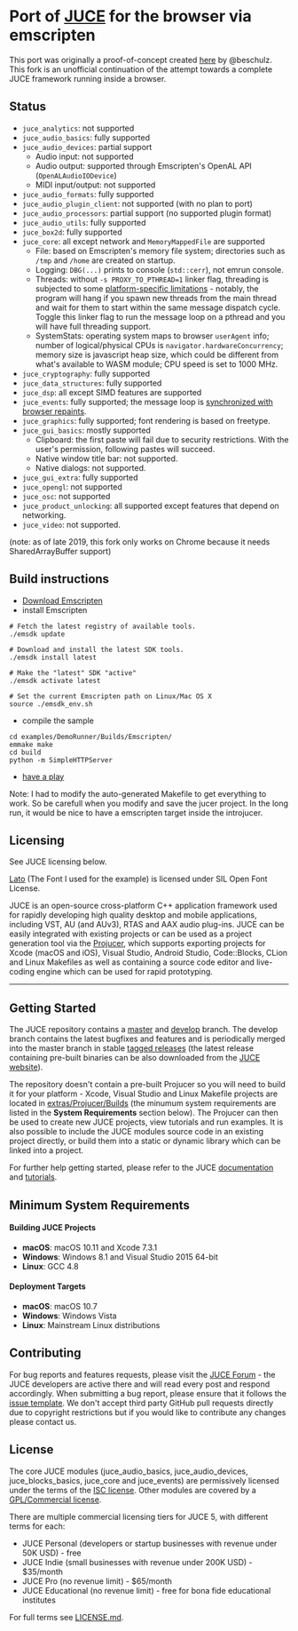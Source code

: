 # Port of [JUCE](http://www.juce.com/) for the browser via emscripten

This port was originally a proof-of-concept created [here](https://github.com/beschulz/juce_emscripten) by @beschulz. This fork is an unofficial continuation of the attempt towards a complete JUCE framework running inside a browser.

## Status

- `juce_analytics`: not supported
- `juce_audio_basics`: fully supported
- `juce_audio_devices`: partial support
   - Audio input: not supported
   - Audio output: supported through Emscripten's OpenAL API (`OpenALAudioIODevice`)
   - MIDI input/output: not supported
- `juce_audio_formats`: fully supported
- `juce_audio_plugin_client`: not supported (with no plan to port)
- `juce_audio_processors`: partial support (no supported plugin format)
- `juce_audio_utils`: fully supported
- `juce_box2d`: fully supported
- `juce_core`: all except network and `MemoryMappedFile` are supported
   - File: based on Emscripten's memory file system; directories such as `/tmp` and `/home` are created on startup.
   - Logging: `DBG(...)` prints to console (`std::cerr`), not emrun console.
   - Threads: without `-s PROXY_TO_PTHREAD=1` linker flag, threading is subjected to some [platform-specific limitations](https://emscripten.org/docs/porting/pthreads.html) - notably, the program will hang if you spawn new threads from the main thread and wait for them to start within the same message dispatch cycle. Toggle this linker flag to run the message loop on a pthread and you will have full threading support.
   - SystemStats: operating system maps to browser `userAgent` info; number of logical/physical CPUs is `navigator.hardwareConcurrency`; memory size is javascript heap size, which could be different from what's available to WASM module; CPU speed is set to 1000 MHz.
- `juce_cryptography`: fully supported
- `juce_data_structures`: fully supported
- `juce_dsp`: all except SIMD features are supported
- `juce_events`: fully supported; the message loop is [synchronized with browser repaints](https://emscripten.org/docs/api_reference/emscripten.h.html#c.emscripten_set_main_loop).
- `juce_graphics`: fully supported; font rendering is based on freetype.
- `juce_gui_basics`: mostly supported
   - Clipboard: the first paste will fail due to security restrictions. With the user's permission, following pastes will succeed.
   - Native window title bar: not supported.
   - Native dialogs: not supported.
- `juce_gui_extra`: fully supported
- `juce_opengl`: not supported
- `juce_osc`: not supported
- `juce_product_unlocking`: all supported except features that depend on networking.
- `juce_video`: not supported.

(note: as of late 2019, this fork only works on Chrome because it needs SharedArrayBuffer support)

## Build instructions

- [Download Emscripten](http://kripken.github.io/emscripten-site/docs/getting_started/downloads.html)
- install Emscripten
```shell
# Fetch the latest registry of available tools.
./emsdk update

# Download and install the latest SDK tools.
./emsdk install latest

# Make the "latest" SDK "active"
./emsdk activate latest

# Set the current Emscripten path on Linux/Mac OS X
source ./emsdk_env.sh
```

- compile the sample
```shell
cd examples/DemoRunner/Builds/Emscripten/
emmake make
cd build
python -m SimpleHTTPServer
```
- [have a play](http://127.0.0.1:8000)

Note: I had to modify the auto-generated Makefile to get everything to work. So be carefull when you modify and save the jucer project. In the long run, it would be nice to have a emscripten target inside the introjucer.

## Licensing

See JUCE licensing below.

[Lato](http://www.latofonts.com/lato-free-fonts/) (The Font I used for the example) is licensed under SIL Open Font License.

JUCE is an open-source cross-platform C++ application framework used for rapidly
developing high quality desktop and mobile applications, including VST, AU (and AUv3),
RTAS and AAX audio plug-ins. JUCE can be easily integrated with existing projects or can
be used as a project generation tool via the [Projucer](https://juce.com/discover/projucer),
which supports exporting projects for Xcode (macOS and iOS), Visual Studio, Android Studio,
Code::Blocks, CLion and Linux Makefiles as well as containing a source code editor and
live-coding engine which can be used for rapid prototyping.

---

## Getting Started
The JUCE repository contains a [master](https://github.com/weareroli/JUCE/tree/master)
and [develop](https://github.com/weareroli/JUCE/tree/develop) branch. The develop branch
contains the latest bugfixes and features and is periodically merged into the master
branch in stable [tagged releases](https://github.com/WeAreROLI/JUCE/releases)
(the latest release containing pre-built binaries can be also downloaded from the
[JUCE website](https://shop.juce.com/get-juce)).

The repository doesn't contain a pre-built Projucer so you will need to build it
for your platform - Xcode, Visual Studio and Linux Makefile projects are located in
[extras/Projucer/Builds](/extras/Projucer/Builds)
(the minumum system requirements are listed in the __System Requirements__ section below).
The Projucer can then be used to create new JUCE projects, view tutorials and run examples.
It is also possible to include the JUCE modules source code in an existing project directly,
or build them into a static or dynamic library which can be linked into a project.

For further help getting started, please refer to the JUCE
[documentation](https://juce.com/learn/documentation) and
[tutorials](https://juce.com/learn/tutorials).

## Minimum System Requirements
#### Building JUCE Projects
- __macOS__: macOS 10.11 and Xcode 7.3.1
- __Windows__: Windows 8.1 and Visual Studio 2015 64-bit
- __Linux__: GCC 4.8

#### Deployment Targets
- __macOS__: macOS 10.7
- __Windows__: Windows Vista
- __Linux__: Mainstream Linux distributions

## Contributing
For bug reports and features requests, please visit the [JUCE Forum](https://forum.juce.com/) -
the JUCE developers are active there and will read every post and respond accordingly. When
submitting a bug report, please ensure that it follows the
[issue template](/.github/ISSUE_TEMPLATE.txt).
We don't accept third party GitHub pull requests directly due to copyright restrictions
but if you would like to contribute any changes please contact us.

## License
The core JUCE modules (juce_audio_basics, juce_audio_devices, juce_blocks_basics, juce_core
and juce_events) are permissively licensed under the terms of the
[ISC license](http://www.isc.org/downloads/software-support-policy/isc-license/).
Other modules are covered by a
[GPL/Commercial license](https://www.gnu.org/licenses/gpl-3.0.en.html).

There are multiple commercial licensing tiers for JUCE 5, with different terms for each:
- JUCE Personal (developers or startup businesses with revenue under 50K USD) - free
- JUCE Indie (small businesses with revenue under 200K USD) - $35/month
- JUCE Pro (no revenue limit) - $65/month
- JUCE Educational (no revenue limit) - free for bona fide educational institutes

For full terms see [LICENSE.md](LICENSE.md).
